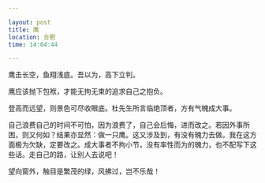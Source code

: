 ```yaml
---

layout: post
title: 鹰
location: 合肥
time: 14:04:44

---
```


鹰击长空，鱼翔浅底。吾以为，高下立判。

鹰应该抛下包袱，才能无拘无束的追求自己之抱负。

登高而远望，则景色可尽收眼底。杜先生所言临绝顶者，方有气魄成大事。

自己浪费自己的时间不可怕，因为浪费了，自己会后悔，进而改之。若因外事所困，则又何如？结果亦显然：做一只鹰。这又涉及到，有没有魄力去做。我在这方面极为欠缺，定要改之。成大事者不拘小节，没有率性而为的魄力，也不配写下这些话。走自己的路，让别人去说吧！

望向窗外，触目是繁茂的绿，风拂过，岂不乐哉！
